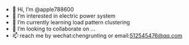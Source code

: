 - 👋 Hi, I’m @apple788600
- 👀 I’m interested in electric power system
- 🌱 I’m currently learning load pattern clustering
- 💞️ I’m looking to collaborate on ...
- 📫 reach me by wechat:chengrunting or email:512545476@qq.com

<!---
apple788600/apple788600 is a ✨ special ✨ repository because its `README.md` (this file) appears on your GitHub profile.
You can click the Preview link to take a look at your changes.
--->

